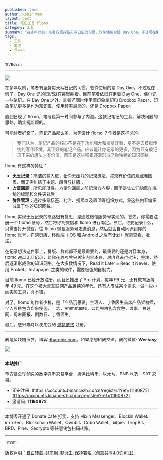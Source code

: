 ```yaml
---
published: true
author: Robin Wen
layout: post
title: 笔记工具 flomo
category: 工具
summary: "在多年以前，笔者有坚持每天写日记的习惯，软件使用的是 Day One。不过现在懒了，Day One 记的日记就在那里躺着。目前笔者依旧在用着 Day One，偶尔记一些笔记。在 Day One 之外，笔者还同时使用着印象笔记和 Dropbox Paper，印象笔记更多是作为知识库，使用频率最高的，还是 Dropbox Paper。对了，flomo 的作者少楠，是「产品沉思录」主理人、丁香医生首席产品架构师，个人项目包含印象便签、一念、Animetaste，公司项目包含食色、饭事、百姓网、周末画报、倒数日、丁香医生。"
tags:
  - 工具
  - 笔记
  - flomo
---
```


`文/Robin`

***

![](https://cdn.dbarobin.com/ql53ipq.png)

在多年以前，笔者有坚持每天写日记的习惯，软件使用的是 Day One。不过现在懒了，Day One 记的日记就在那里躺着。目前笔者依旧在用着 Day One，偶尔记一些笔记。在 Day One 之外，笔者还同时使用着印象笔记和 Dropbox Paper，印象笔记更多是作为知识库，使用频率最高的，还是 Dropbox Paper。

直到出现了 flomo，笔者也第一时间参与了内测。这款记笔记的工具，解决问题的思路，确实挺新颖的。

可能读者好奇了，笔记产品那么多，为何设计 flomo ？作者是这样说的。

> 我们认为，笔记产品的核心不是在于功能强大和排版好看，更不是去模拟传统的写作环境。真正好的笔记产品，应该能让你记录的更多，因为只有被记录下来的想法才有价值，而正是这些积累逐渐形成了你独特的知识网络。

flomo 有这样的特征：

* **无压记录**：简洁的输入框，让你无压力的记录想法、摘录有价值的观点和图表，而无需纠结于主题、段落与排版；
* **方便回顾**：所见即所得，方便你回顾之前记录的内容，而不是让它们隐藏在混乱的标题和文件夹背后；
* **弹性管理**：通过多级标签、批注、搜索以及置顶等组织方式，将这些内容编织成属于你的知识网络。

flomo 实现无压记录的思路很有意思，是通过微信服务号实现的。首先，你需要注册一个 flomo 账号，然后将你的微信和 flomo 进行绑定。然后，你要记录什么，只需要打开微信，往 flomo 微信服务号发送消息，然后就会自动同步到你的 flomo 账号，在网页版、移动端（iOS 和 Android 之后有计划）就能查看、批注。

在记录想法这件事上，排版、样式都不是最重要的，最重要的还是内容本身，flomo 通过无压记录，让你在思考后只关注内容本身，对内容进行批注、整理，然后逐渐形成你的知识网络。在大多数情况下，Read it Later ≈ Read it Never，使用 Pocket、Instapaper 之类的软件，需要极强的自制力。

目前 flomo 已经开放注册，而且还推出了 Pro 计划，每年 99 元，还有教育版每年 49 元。在这个被大型互联网产品裹挟的年代，还有人专注某个需求，做一些小而美的工具，真不错。

对了，flomo 的作者少楠，是「产品沉思录」主理人、丁香医生首席产品架构师，个人项目包含印象便签、一念、Animetaste，公司项目包含食色、饭事、百姓网、周末画报、倒数日、丁香医生。

最后，感兴趣可以使用我的 [邀请链接](https://flomoapp.com/register2/?ODg2) 注册。

***

我是区块链罗宾，博客 [dbarobin.com](https://dbarobin.com/)。如果您想和我交流，我的微信: **Wentasy**

![](https://cdn.dbarobin.com/v4yywe2.png)

***

**本站推广**

币安是全球领先的数字货币交易平台，提供比特币、以太坊、BNB 以及 USDT 交易。

* 币安注册: [https://accounts.binancezh.co/cn/register/?ref=11190872](https://accounts.binancezh.co/cn/register/?ref=11190872)
* 邀请码: **11190872**

***

本博客开通了 Donate Cafe 打赏，支持 Mixin Messenger、Blockin Wallet、imToken、Blockchain Wallet、Ownbit、Cobo Wallet、bitpie、DropBit、BRD、Pine、Secrypto 等任意钱包扫码转账。

<center>
    <div class="--donate-button"
         data-button-id="f8b9df0d-af9a-460d-8258-d3f435445075"
    ></div>
</center>

***

–EOF–

版权声明：[自由转载-非商用-非衍生-保持署名（创意共享4.0许可证）](http://creativecommons.org/licenses/by-nc-nd/4.0/deed.zh)